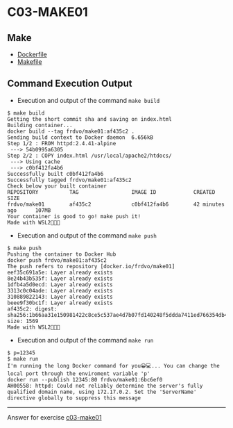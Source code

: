 # C03-MAKE01

## Make
- [Dockerfile](Dockerfile)
- [Makefile](Makefile)

## Command Execution Output

- Execution and output of the command `make build`
```
$ make build
Getting the short commit sha and saving on index.html
Building container...
docker build --tag frdvo/make01:af435c2 .
Sending build context to Docker daemon  6.656kB
Step 1/2 : FROM httpd:2.4.41-alpine
 ---> 54b0995a6305
Step 2/2 : COPY index.html /usr/local/apache2/htdocs/
 ---> Using cache
 ---> c0bf412fa4b6
Successfully built c0bf412fa4b6
Successfully tagged frdvo/make01:af435c2
Check below your built container
REPOSITORY          TAG                 IMAGE ID            CREATED             SIZE
frdvo/make01        af435c2             c0bf412fa4b6        42 minutes ago      107MB
Your container is good to go! make push it!
Made with WSL2🐧💕🐳
```

- Execution and output of the command `make push`
```
$ make push
Pushing the container to Docker Hub
docker push frdvo/make01:af435c2
The push refers to repository [docker.io/frdvo/make01]
eef35c691a5e: Layer already exists
8e24b43b535f: Layer already exists
1dfb4a5d0ecd: Layer already exists
3313c0c04ade: Layer already exists
310889822143: Layer already exists
beee9f30bc1f: Layer already exists
af435c2: digest: sha256:1b66aa31e150981422c8ce5c537ae4d7b07fd140248f5ddda7411ed766354db4 size: 1569
Made with WSL2🐧💕🐳
```

- Execution and output of the command `make run`
```
$ p=12345
$ make run
I'm running the long Docker command for you😀💻... You can change the local port through the enviroment variable 'p'
docker run --publish 12345:80 frdvo/make01:6bc6ef0
AH00558: httpd: Could not reliably determine the server's fully qualified domain name, using 172.17.0.2. Set the 'ServerName' directive globally to suppress this message
```

<!-- Don't change anything below this point-->
<!-- Before commiting, remove both commented lines--> 
***
Answer for exercise [c03-make01](https://github.com/devopsacademyau/academy/blob/8b64a93a228398e7342afe7b845cd197b22afaf3/classes/03class/exercises/c03-make01/README.md)